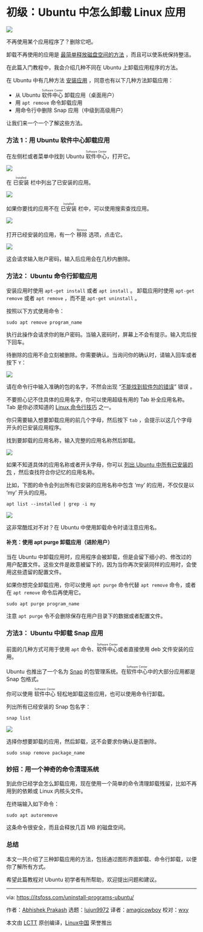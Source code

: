 [#]: collector: (lujun9972)
[#]: translator: (amagicboy)
[#]: reviewer: (wxy)
[#]: publisher: (wxy)
[#]: url: (https://linux.cn/article-14398-1.html)
[#]: subject: (How to Uninstall Applications from Ubuntu Linux)
[#]: via: (https://itsfoss.com/uninstall-programs-ubuntu/)
[#]: author: (Abhishek Prakash https://itsfoss.com/author/abhishek/)

初级：Ubuntu 中怎么卸载 Linux 应用
=======

![](https://img.linux.net.cn/data/attachment/album/202203/26/151617chxhdszd0lcpcpkz.jpg)

不再使用某个应用程序了？删除它吧。

卸载不再使用的应用是 [最简单释放磁盘空间的方法][1] ，而且可以使系统保持整洁。

在此篇入门教程中，我会介绍几种不同在 Ubuntu 上卸载应用程序的方法。

在 Ubuntu 中有几种方法 [安装应用][2] ，同意也有以下几种方法卸载应用：

- 从 Ubuntu <ruby>软件中心<rt>Software Center</rt></ruby> 卸载应用（桌面用户）
- 用 `apt remove` 命令卸载应用
- 用命令行中删除 Snap 应用（中级到高级用户）    

让我们来一个一个了解这些方法。
  
### 方法 1：用 Ubuntu 软件中心卸载应用

在左侧栏或者菜单中找到 Ubuntu <ruby>软件中心<rt>Software Center</rt></ruby>，打开它。

![][3]

在 <ruby>已安装<rt>Installed</rt></ruby> 栏中列出了已安装的应用。

![][4]

如果你要找的应用不在 <ruby>已安装<rt>Installed</rt></ruby> 栏中，可以使用搜索查找应用。

![][5]

打开已经安装的应用，有一个 <ruby>移除<rt>Remove</rt></ruby> 选项，点击它。

![][6]

这会请求输入账户密码，输入后应用会在几秒内删除。

### 方法2：  Ubuntu 命令行卸载应用

安装应用时使用 `apt-get install` 或者 `apt install` 。
卸载应用时使用 `apt-get remove` 或者 `apt remove` ，而不是 `apt-get uninstall` 。

按照以下方式使用命令：

```
sudo apt remove program_name
```

执行此操作会请求你的账户密码。当输入密码时，屏幕上不会有提示。输入完后按下回车。

待删除的应用不会立刻被删除。你需要确认。当询问你的确认时，请输入回车或者按下 `Y`：

![][7]

请在命令行中输入准确的包的名字，不然会出现 “[不能找到软件包的错误][8]” 错误 。

不要担心记不住具体的应用名字，你可以使用超级有用的 Tab 补全应用名称。 Tab 是你必须知道的 [Linux 命令行技巧][9] 之一。

你只需要输入想要卸载应用的前几个字母，然后按下 `tab` ，会提示以这几个字母开头的已安装应用程序。

找到要卸载的应用名称，输入完整的应用名称然后卸载。

![][10]

如果不知道具体的应用名称或者开头字母，你可以 [列出 Ubuntu 中所有已安装的包][11] ，然后查找符合你记忆的应用名称。

比如，下图的命令会列出所有已安装的应用名称中包含 ‘my’ 的应用，不仅仅是以 ‘my’ 开头的应用。

```
apt list --installed | grep -i my
```

![][12]

这非常酷炫对不对？在 Ubuntu 中使用卸载命令时请注意应用名。

#### 补充：使用 apt purge 卸载应用（进阶用户）

当在 Ubuntu 中卸载应用时，应用程序会被卸载，但是会留下细小的、修改过的用户配置文件。这些文件是故意被留下的，因为当你再次安装同样的应用时，会使用这些遗留的配置文件。

如果你想完全卸载应用，你可以使用 `apt purge` 命令代替 `apt remove` 命令，或者在 `apt remove` 命令后再使用它。

```
sudo apt purge program_name
```

注意 `apt purge` 令不会删除保存在用户目录下的数据或者配置文件。

### 方法3： Ubuntu 中卸载 Snap 应用

前面的几种方式可用于使用 `apt` 命令、<ruby>软件中心<rt>Software Center</rt></ruby>或者直接使用 deb 文件安装的应用。

Ubuntu 也推出了一个名为 [Snap][13] 的包管理系统。在<ruby>软件中心<rt>Software Center</rt></ruby>中的大部分应用都是 Snap 包格式。

你可以使用 <ruby>软件中心<rt>Software Center</rt></ruby> 轻松地卸载这些应用，也可以使用命令行卸载。

列出所有已经安装的 Snap 包名字：

```
snap list
```

![][14]

选择你想要卸载的应用，然后卸载，这不会要求你确认是否删除。

```
sudo snap remove package_name
```

### 妙招：用一个神奇的命令清理系统

到此你已经学会怎么卸载应用，现在使用一个简单的命令清理卸载残留，比如不再用到的依赖或 Linux 内核头文件。

在终端输入如下命令：

```
sudo apt autoremove
```

这条命令很安全，而且会释放几百 MB 的磁盘空间。

### 总结

本文一共介绍了三种卸载应用的方法，包括通过图形界面卸载、命令行卸载，以便你了解所有方式。

希望此篇教程对 Ubuntu 初学者有所帮助，欢迎提出问题和建议。

--------------------------------------------------------------------------------

via: https://itsfoss.com/uninstall-programs-ubuntu/

作者：[Abhishek Prakash][a]
选题：[lujun9972][b]
译者：[amagicowboy](https://github.com/amagicboy)
校对：[wxy](https://github.com/wxy)

本文由 [LCTT](https://github.com/LCTT/TranslateProject) 原创编译，[Linux中国](https://linux.cn/) 荣誉推出

[a]: https://itsfoss.com/author/abhishek/
[b]: https://github.com/lujun9972
[1]: https://itsfoss.com/free-up-space-ubuntu-linux/
[2]: https://itsfoss.com/remove-install-software-ubuntu/
[3]: https://i2.wp.com/itsfoss.com/wp-content/uploads/2019/06/ubuntu_software_applications_menu.jpg?resize=800%2C390&ssl=1
[4]: https://i1.wp.com/itsfoss.com/wp-content/uploads/2021/01/installed-apps-ubuntu.png?resize=800%2C455&ssl=1
[5]: https://i0.wp.com/itsfoss.com/wp-content/uploads/2021/01/search-installed-apps-ubuntu.png?resize=800%2C455&ssl=1
[6]: https://i0.wp.com/itsfoss.com/wp-content/uploads/2021/01/remove-applications-ubuntu.png?resize=800%2C487&ssl=1
[7]: https://i0.wp.com/itsfoss.com/wp-content/uploads/2021/01/apt-remove-program-ubuntu.png?resize=768%2C424&ssl=1
[8]: https://itsfoss.com/unable-to-locate-package-error-ubuntu/
[9]: https://itsfoss.com/linux-command-tricks/
[10]: https://i2.wp.com/itsfoss.com/wp-content/uploads/2021/01/remove-package-ubuntu-linux.png?resize=768%2C424&ssl=1
[11]: https://itsfoss.com/list-installed-packages-ubuntu/
[12]: https://i2.wp.com/itsfoss.com/wp-content/uploads/2021/01/search-list-installed-apps-ubuntu.png?resize=768%2C424&ssl=1
[13]: https://itsfoss.com/install-snap-linux/
[14]: https://i1.wp.com/itsfoss.com/wp-content/uploads/2021/01/list-snap-remove.png?resize=800%2C407&ssl=1
